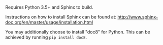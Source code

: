 Requires Python 3.5+ and Sphinx to build.

Instructions on how to install Sphinx can be found at: http://www.sphinx-doc.org/en/master/usage/installation.html

You may additionally choose to install "doc8" for Python. This can be achieved by running `pip install doc8`.
